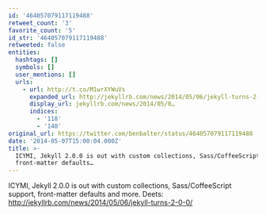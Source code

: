 ```yaml
---
id: '464057079117119488'
retweet_count: '3'
favorite_count: '5'
id_str: '464057079117119488'
retweeted: false
entities:
  hashtags: []
  symbols: []
  user_mentions: []
  urls:
    - url: http://t.co/M1wrXYWuVs
      expanded_url: http://jekyllrb.com/news/2014/05/06/jekyll-turns-2-0-0/
      display_url: jekyllrb.com/news/2014/05/0…
      indices:
        - '118'
        - '140'
original_url: https://twitter.com/benbalter/status/464057079117119488
date: '2014-05-07T15:00:04.000Z'
title: >-
  ICYMI, Jekyll 2.0.0 is out with custom collections, Sass/CoffeeScript support,
  front-matter defaults…
---
```


ICYMI, Jekyll 2.0.0 is out with custom collections, Sass/CoffeeScript support, front-matter defaults and more. Deets: http://jekyllrb.com/news/2014/05/06/jekyll-turns-2-0-0/